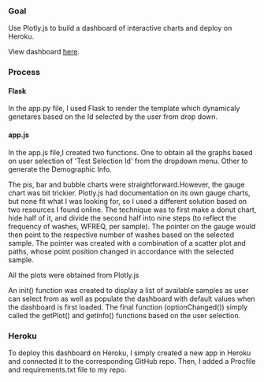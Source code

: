 ### Goal
Use Plotly.js to build a dashboard of interactive charts and deploy on Heroku.

View dashboard [here](https://surabhisood-b3.herokuapp.com/).

### Process

#### Flask

In the app.py file, I used Flask to render the template which dynamicaly genetares based on the Id selected by the user from drop down.

#### app.js

In the app.js file,I created two functions. One to obtain all the graphs based on user selection of 'Test Selection Id' from the dropdown menu. Other to generate the Demographic Info.

The pis, bar and bubble charts were straightforward.However, the gauge chart was bit trickier. Plotly.js had documentation on its own gauge charts, but none fit what I was looking for, so I used a different solution based on two resources I found online. The technique was to first make a donut chart, hide half of it, and divide the second half into nine steps (to reflect the frequency of washes, WFREQ, per sample). The pointer on the gauge would then point to the respective number of washes based on the selected sample. The pointer was created with a combination of a scatter plot and paths, whose point position changed in accordance with the selected sample.

All the plots were obtained from Plotly.js

An init() function was created to display a list of available samples as user can select from as well as populate the dashboard with default values when the dashboard is first loaded. The final function (optionChanged()) simply called the getPlot() and getInfo() functions based on the user selection.

### Heroku

To deploy this dashboard on Heroku, I simply created a new app in Heroku and connected it to the corresponding GitHub repo. Then, I added a Procfile and requirements.txt file to my repo.